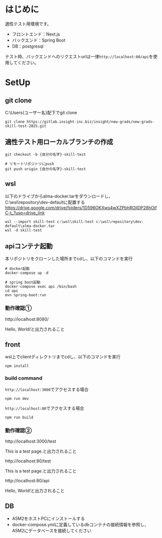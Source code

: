 # はじめに
適性テスト用環境です。

- フロントエンド：Next.js
- バックエンド：Spring Boot
- DB：postgresql

テスト時、バックエンドへのリクエストurlは一律`http://localhost:80/api`を使用してください。

# SetUp
## git clone
C:\Users\{ユーザー名}配下でgit clone

```
git clone https://gitlab.insight-inc.biz/insight/new-grads/new-grads-skill-test-2025.git
```

## 適性テスト用ローカルブランチの作成
```
git checkout -b {自分の名字}-skill-test

# リモートリポジトリにpush
git push origin {自分の名字}-skill-test
```

## wsl
以下のドライブからalma-docker.tarをダウンロードし、C:\wsl\repository\dev-defaultに配置する
https://drive.google.com/drive/folders/1D596OKXws4wXZPbhROjlDP28hOjfC-t_?usp=drive_link

```
wsl --import skill-test c:\wsl\skill-test c:\wsl\repository\dev-default\alma-docker.tar
wsl -d skill-test
```

## apiコンテナ起動
本リポジトリをクローンした場所までcdし、以下のコマンドを実行
```
# docker起動
docker-compose up -d

# spring boot起動
docker-compose exec api /bin/bash
cd api
mvn spring-boot:run
```

### 動作確認①
http://localhost:8080/

Hello, World!と出力されること

## front
wsl上でclientディレクトリまでcdし、以下のコマンドを実行
```
npm install
```

### build command
`http://localhost:3000`でアクセスする場合
```
npm run dev
```

`http://localhost:80`でアクセスする場合
```
npm run build
```

### 動作確認②
http://localhost:3000/test

This is a test page.と出力されること

http://localhost:80/test

This is a test page.と出力されること

http://localhost:80/api

Hello, World!と出力されること


## DB
- A5M2をホストPCにインストールする
- docker-compose.ymlに定義しているdbコンテナの接続情報を参照し、A5M2にデータベースを接続してください